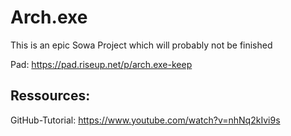 # Arch.exe

This is an epic Sowa Project which will probably not be finished

Pad: https://pad.riseup.net/p/arch.exe-keep

## Ressources: <br>
GitHub-Tutorial: https://www.youtube.com/watch?v=nhNq2kIvi9s <br>

